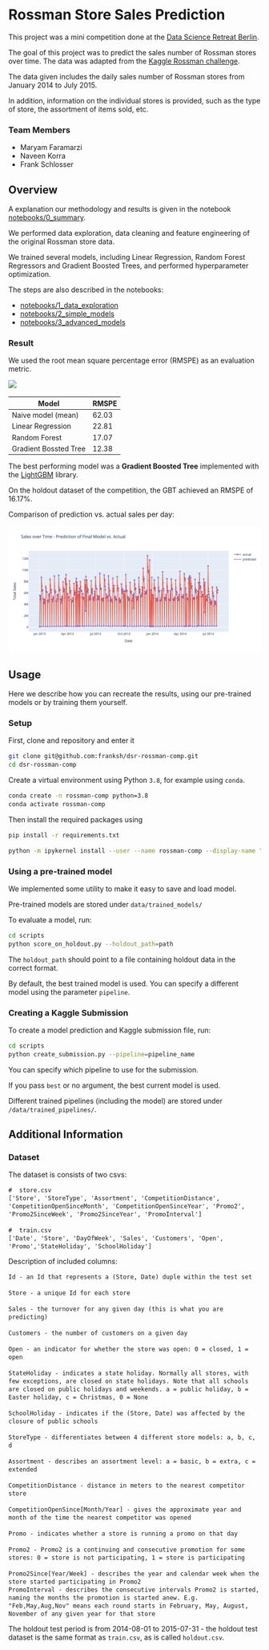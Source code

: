 # Rossman Store Sales Prediction

This project was a mini competition done at the [Data Science Retreat Berlin](https://datascienceretreat.com/).

The goal of this project was to predict the sales number of Rossman stores
over time. The data was adapted from the [Kaggle Rossman challenge](https://www.kaggle.com/c/rossmann-store-sales).

The data given includes the daily sales number of Rossman stores
from January 2014 to July 2015.

In addition, information on the individual stores is provided,
such as the type of store, the assortment of items sold, etc.

### Team Members

- Maryam Faramarzi
- Naveen Korra
- Frank Schlosser

## Overview

A explanation our methodology and results is given in the notebook
[notebooks/0_summary](notebooks/0_summary.ipynb).

We performed data exploration, data cleaning and feature engineering of the original Rossman store data.

We trained several models, including Linear Regression, Random Forest Regressors
and Gradient Boosted Trees, and performed hyperparameter optimization.

The steps are also described in the notebooks:

- [notebooks/1_data_exploration](notebooks/1_data_exploration.ipynb)
- [notebooks/2_simple_models](notebooks/2_simple_models.ipynb)
- [notebooks/3_advanced_models](notebooks/3_advanced_models.ipynb)

### Result

We used the root mean square percentage error (RMSPE)
as an evaluation metric.

![](./assets/rmspe.png)

| Model                 | RMSPE |
| --------------------- | ----- |
| Naive model (mean)    | 62.03 |
| Linear Regression     | 22.81 |
| Random Forest         | 17.07 |
| Gradient Bossted Tree | 12.38 |

The best performing model was a **Gradient Boosted Tree** implemented with the
[LightGBM](https://lightgbm.readthedocs.io/en/latest/) library.

On the holdout dataset of the competition,
the GBT achieved an RMSPE of 16.17%.

Comparison of prediction vs. actual sales per day:

![](./data/results.png)

## Usage

Here we describe how you can recreate the results, using our pre-trained models or by training them yourself.

### Setup

First, clone and repository and enter it

```bash
git clone git@github.com:franksh/dsr-rossman-comp.git
cd dsr-rossman-comp
```

Create a virtual environment using Python `3.8`, for example using `conda`.

```bash
conda create -n rossman-comp python=3.8
conda activate rossman-comp
```

Then install the required packages using

```bash
pip install -r requirements.txt
```
```bash
python -m ipykernel install --user --name rossman-comp --display-name "rossman-comp"
```

### Using a pre-trained model

We implemented some utility to make it easy to save and load model.

Pre-trained models are stored under `data/trained_models/`

To evaluate a model, run:

```bash
cd scripts
python score_on_holdout.py --holdout_path=path
```

The `holdout_path` should point to a file
containing holdout data in the correct format.

By default, the best trained model is used. You can
specify a different model using the parameter `pipeline`.

### Creating a Kaggle Submission

To create a model prediction and Kaggle submission file, run:

```bash
cd scripts
python create_submission.py --pipeline=pipeline_name
```

You can specify which pipeline to use for the submission.

If you pass `best` or no argument, the best current
model is used.

Different trained pipelines (including the model)
are stored under `/data/trained_pipelines/`.

## Additional Information

### Dataset

The dataset is consists of two csvs:

```
#  store.csv
['Store', 'StoreType', 'Assortment', 'CompetitionDistance', 'CompetitionOpenSinceMonth', 'CompetitionOpenSinceYear', 'Promo2', 'Promo2SinceWeek', 'Promo2SinceYear', 'PromoInterval']

#  train.csv
['Date', 'Store', 'DayOfWeek', 'Sales', 'Customers', 'Open', 'Promo','StateHoliday', 'SchoolHoliday']
```

Description of included columns:

```
Id - an Id that represents a (Store, Date) duple within the test set

Store - a unique Id for each store

Sales - the turnover for any given day (this is what you are predicting)

Customers - the number of customers on a given day

Open - an indicator for whether the store was open: 0 = closed, 1 = open

StateHoliday - indicates a state holiday. Normally all stores, with few exceptions, are closed on state holidays. Note that all schools are closed on public holidays and weekends. a = public holiday, b = Easter holiday, c = Christmas, 0 = None

SchoolHoliday - indicates if the (Store, Date) was affected by the closure of public schools

StoreType - differentiates between 4 different store models: a, b, c, d

Assortment - describes an assortment level: a = basic, b = extra, c = extended

CompetitionDistance - distance in meters to the nearest competitor store

CompetitionOpenSince[Month/Year] - gives the approximate year and month of the time the nearest competitor was opened

Promo - indicates whether a store is running a promo on that day

Promo2 - Promo2 is a continuing and consecutive promotion for some stores: 0 = store is not participating, 1 = store is participating

Promo2Since[Year/Week] - describes the year and calendar week when the store started participating in Promo2
PromoInterval - describes the consecutive intervals Promo2 is started, naming the months the promotion is started anew. E.g. "Feb,May,Aug,Nov" means each round starts in February, May, August, November of any given year for that store
```

The holdout test period is from 2014-08-01 to 2015-07-31 - the holdout test dataset is the same format as `train.csv`, as is called `holdout.csv`.
